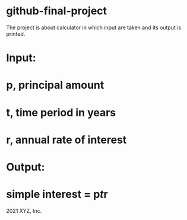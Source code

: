 # github-final-project

The project is about calculator in which input are taken and its output is printed. 

# Input:
# p, principal amount
# t, time period in years
# r, annual rate of interest

# Output:
# simple interest = p*t*r

2021 XYZ, Inc.
